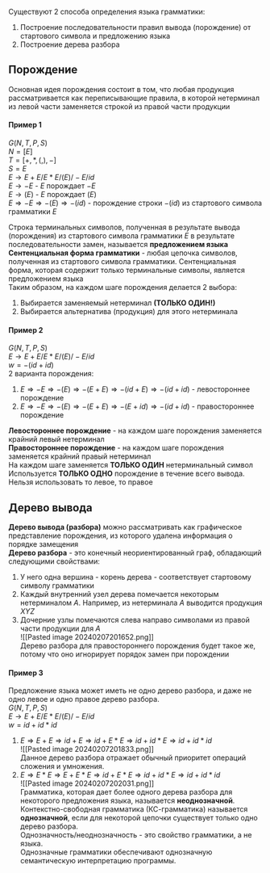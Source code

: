 Существуют 2 способа определения языка грамматики:
1. Построение последовательности правил вывода (порождение) от стартового символа и предложению языка
2. Построение дерева разбора
## Порождение
Основная идея порождения состоит в том, что любая продукция рассматривается как переписывающие правила, в которой нетерминал из левой части заменяется строкой из правой части продукции
#### Пример 1
$G (N, T, P, S)$  
$N = [E]$  
$T = [+, *, (, ), -]$  
$S = E$  
$E → E + E / E * E / (E) / -E / id$  
$E → -E$ - $E$ порождает $-E$  
$E → (E)$ - $E$ порождает $(E)$  
$E ⇒ -E ⇒ -(E) ⇒ -(id)$ - порождение строки $-(id)$ из стартового символа грамматики $E$  

Строка терминальных символов, полученная в результате вывода (порождения) из стартового символа грамматики $E$ в результате последовательности замен, называется **предложением языка**  
**Сентенциальная форма грамматики** - любая цепочка символов, полученная из стартового символа грамматики. Сентенциальная форма, которая содержит только терминальные символы, является предложением языка  
Таким образом, на каждом шаге порождения делается 2 выбора:
1. Выбирается заменяемый нетерминал **(ТОЛЬКО ОДИН!)**
2. Выбирается альтернатива (продукция) для этого нетерминала  
#### Пример 2
$G (N, T, P, S)$  
$E → E + E / E * E / (E) / -E / id$  
$w = -(id+id)$  
2 варианта порождения:
1) $E ⇒ -E ⇒ -(E) ⇒ -(E+E) ⇒ -(id+E) ⇒ -(id+id)$ - левостороннее порождение
2) $E ⇒ -E ⇒ -(E) ⇒ -(E+E) ⇒ -(E+id) ⇒ -(id+id)$ - правостороннее порождение  

**Левостороннее порождение** - на каждом шаге порождения заменяется крайний левый нетерминал  
**Правостороннее порождение** - на каждом шаге порождения заменяется крайний правый нетерминал  
На каждом шаге заменяется **ТОЛЬКО ОДИН** нетерминальный символ  
Используется **ТОЛЬКО ОДНО** порождение в течение всего вывода. Нельзя использовать то левое, то правое  
## Дерево вывода
**Дерево вывода (разбора)** можно рассматривать как графическое представление порождения, из которого удалена информация о порядке замещения  
**Дерево разбора** - это конечный неориентированный граф, обладающий следующими свойствами:
1. У него одна вершина - корень дерева - соответствует стартовому символу грамматики
2. Каждый внутренний узел дерева помечается некоторым нетерминалом $A$. Например, из нетерминала $A$ выводится продукция $XYZ$
3. Дочерние узлы помечаются слева направо символами из правой части продукции для $A$  
![[Pasted image 20240207201652.png]]  
Дерево разбора для правостороннего порождения будет такое же, потому что оно игнорирует порядок замен при порождении
#### Пример 3
Предложение языка может иметь не одно дерево разбора, и даже не одно левое и одно правое дерево разбора.  
$G (N, T, P, S)$  
$E → E + E / E * E / (E) / -E / id$  
$w = id + id * id$  
1. $E ⇒ E+E ⇒ id + E ⇒ id + E * E ⇒ id + id * E ⇒ id + id * id$  
![[Pasted image 20240207201833.png]]  
Данное дерево разбора отражает обычный приоритет операций сложения и умножения.  
2. $E ⇒ E * E ⇒ E + E * E ⇒ id + E * E ⇒ id + id * E ⇒ id + id * id$  
![[Pasted image 20240207202031.png]]  
Грамматика, которая дает более одного дерева разбора для некоторого предложения языка, называется **неоднозначной**.  
Контекстно-свободная грамматика (КС-грамматика) называется **однозначной**, если для некоторой цепочки существует только одно дерево разбора.  
Однозначность/неоднозначность - это свойство грамматики, а не языка.  
Однозначные грамматики обеспечивают однозначную семантическую интерпретацию программы.